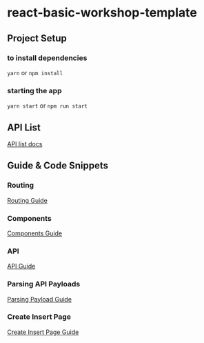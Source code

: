 # react-basic-workshop-template

## Project Setup

### to install dependencies
`yarn` or `npm install`

### starting the app
`yarn start` or `npm run start`

## API List
[API list docs](api-list.md)


## Guide & Code Snippets

### Routing
[Routing Guide](guide/1-routing.md)

### Components
[Components Guide](guide/2-components.md)

### API
[API Guide](guide/3-api.md)

### Parsing API Payloads
[Parsing Payload Guide](guide/4-parse_process_API.md)

### Create Insert Page
[Create Insert Page Guide](guide/5-create_insert.md)

